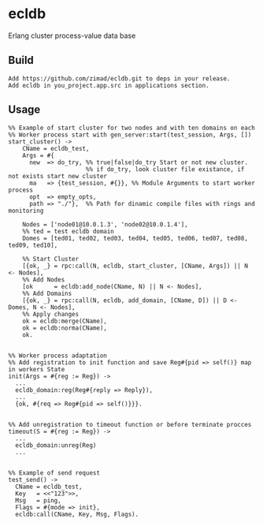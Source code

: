 ecldb
=====

Erlang cluster process-value data base

Build
-----

    Add https://github.com/zimad/ecldb.git to deps in your release.
    Add ecldb in you_project.app.src in applications section.
    
Usage
-----

    %% Example of start cluster for two nodes and with ten domains on each
    %% Worker process start with gen_server:start(test_session, Args, [])
    start_cluster() ->
        CName = ecldb_test,
        Args = #{
          new  => do_try, %% true|false|do_try Start or not new cluster. 
                          %% if do_try, look cluster file existance, if not exists start new cluster
          ma   => {test_session, #{}}, %% Module Arguments to start worker process
          opt  => empty_opts,
          path => "./"},  %% Path for dinamic compile files with rings and monitoring

        Nodes = ['node01@10.0.1.3', 'node02@10.0.1.4'],
        %% ted = test ecldb domain
        Domes = [ted01, ted02, ted03, ted04, ted05, ted06, ted07, ted08, ted09, ted10],

        %% Start Cluster
        [{ok, _} = rpc:call(N, ecldb, start_cluster, [CName, Args]) || N <- Nodes],
        %% Add Nodes
        [ok      = ecldb:add_node(CName, N) || N <- Nodes],
        %% Add Domains
        [{ok, _} = rpc:call(N, ecldb, add_domain, [CName, D]) || D <- Domes, N <- Nodes],
        %% Apply changes
        ok = ecldb:merge(CName),
        ok = ecldb:norma(CName),
        ok.


    %% Worker process adaptation
    %% Add registration to init function and save Reg#{pid => self()} map in workers State
    init(Args = #{reg := Reg}) ->
      ...
      ecldb_domain:reg(Reg#{reply => Reply}),
      ...
      {ok, #{req => Reg#{pid => self()}}}.


    %% Add unregistration to timeout function or before terminate procces
    timeout(S = #{reg := Reg}) ->
      ...
      ecldb_domain:unreg(Reg)
      ...


    %% Example of send request
    test_send() ->
      CName = ecldb_test,
      Key   = <<"123">>,
      Msg   = ping,
      Flags = #{mode => init},
      ecldb:call(CName, Key, Msg, Flags).

